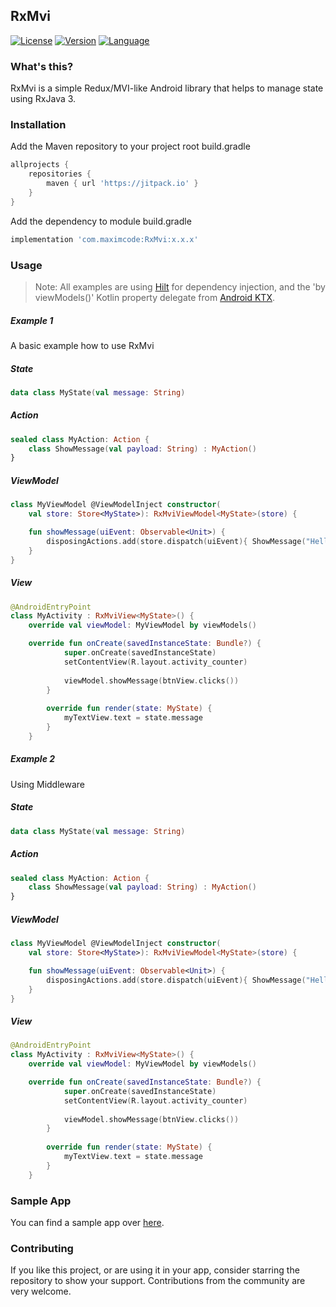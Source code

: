 ## RxMvi
[![License](https://img.shields.io/badge/license-MIT-green.svg)](LICENSE.md)
[![Version]()]()
[![Language](https://img.shields.io/badge/language%3A-Kotlin-blue)](https://kotlinlang.org)

### What's this?
RxMvi is a simple Redux/MVI-like Android library that helps to manage state using RxJava 3.

### Installation
Add the Maven repository to your project root build.gradle

```groovy
allprojects {
    repositories {
        maven { url 'https://jitpack.io' }
    }
}
```
Add the dependency to module build.gradle
```groovy
implementation 'com.maximcode:RxMvi:x.x.x'
```

### Usage
> Note: All examples are using [Hilt](https://dagger.dev/hilt/) for dependency injection,
> and the 'by viewModels()' Kotlin property delegate from [Android KTX](https://developer.android.com/kotlin/ktx).

##### Example 1
A basic example how to use RxMvi

##### State
```kotlin
data class MyState(val message: String)
```

##### Action
```kotlin
sealed class MyAction: Action {
    class ShowMessage(val payload: String) : MyAction()
}
```

##### ViewModel
```kotlin
class MyViewModel @ViewModelInject constructor(
    val store: Store<MyState>): RxMviViewModel<MyState>(store) {

    fun showMessage(uiEvent: Observable<Unit>) {
        disposingActions.add(store.dispatch(uiEvent){ ShowMessage("Hello world!") })
    }
}
```

##### View
```kotlin
@AndroidEntryPoint
class MyActivity : RxMviView<MyState>() {
    override val viewModel: MyViewModel by viewModels()

    override fun onCreate(savedInstanceState: Bundle?) {
            super.onCreate(savedInstanceState)
            setContentView(R.layout.activity_counter)
    
            viewModel.showMessage(btnView.clicks())   
        }
    
        override fun render(state: MyState) {
            myTextView.text = state.message
        }
    }
```

##### Example 2
Using Middleware

##### State
```kotlin
data class MyState(val message: String)
```

##### Action
```kotlin
sealed class MyAction: Action {
    class ShowMessage(val payload: String) : MyAction()
}
```

##### ViewModel
```kotlin
class MyViewModel @ViewModelInject constructor(
    val store: Store<MyState>): RxMviViewModel<MyState>(store) {

    fun showMessage(uiEvent: Observable<Unit>) {
        disposingActions.add(store.dispatch(uiEvent){ ShowMessage("Hello world!") })
    }
}
```

##### View
```kotlin
@AndroidEntryPoint
class MyActivity : RxMviView<MyState>() {
    override val viewModel: MyViewModel by viewModels()

    override fun onCreate(savedInstanceState: Bundle?) {
            super.onCreate(savedInstanceState)
            setContentView(R.layout.activity_counter)
    
            viewModel.showMessage(btnView.clicks())   
        }
    
        override fun render(state: MyState) {
            myTextView.text = state.message
        }
    }
```

### Sample App
You can find a sample app over [here]().

### Contributing
If you like this project, or are using it in your app, consider starring the repository to show your support. 
Contributions from the community are very welcome.
